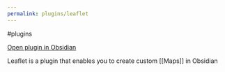 ```yaml
---
permalink: plugins/leaflet
---
```

#plugins

[Open plugin in Obsidian](obsidian://show-plugin?id=obsidian-leaflet-plugin)

Leaflet is a plugin that enables you to create custom [[Maps]] in Obsidian